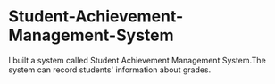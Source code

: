 # Student-Achievement-Management-System
I built a system called Student Achievement Management System.The system can record students' information about grades.

